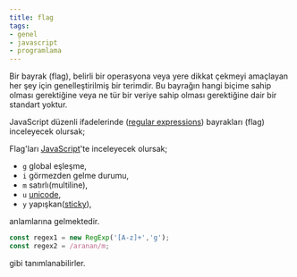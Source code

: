 ```yaml
---
title: flag
tags:
- genel
- javascript
- programlama
---
```


Bir bayrak (flag), belirli bir operasyona veya yere dikkat çekmeyi amaçlayan her şey için genelleştirilmiş bir terimdir. Bu bayrağın hangi biçime sahip olması gerektiğine veya ne tür bir veriye sahip olması gerektiğine dair bir standart yoktur.

JavaScript düzenli ifadelerinde ([regular expressions](/regular-expressions)) bayrakları (flag) inceleyecek olursak;

Flag'ları [JavaScript](/k/javascript)'te inceleyecek olursak; 

- `g` global eşleşme,
- `i` görmezden gelme durumu,
- `m` satırlı(multiline), 
- `u` [unicode](/unicode), 
- `y` yapışkan([sticky](/sticky)),

anlamlarına gelmektedir.

```js
const regex1 = new RegExp('[A-z]+','g');
const regex2 = /aranan/m;
```

gibi tanımlanabilirler.